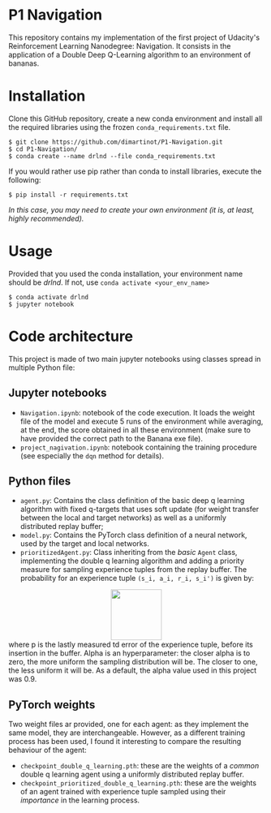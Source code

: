 # P1 Navigation
 This repository contains my implementation of the first project of Udacity's Reinforcement Learning Nanodegree: Navigation.
 It consists in the application of a Double Deep Q-Learning algorithm to an environment of bananas.

# Installation
Clone this GitHub repository, create a new conda environment and install all the required libraries using the frozen `conda_requirements.txt` file.
```shell
$ git clone https://github.com/dimartinot/P1-Navigation.git
$ cd P1-Navigation/
$ conda create --name drlnd --file conda_requirements.txt
``` 

If you would rather use pip rather than conda to install libraries, execute the following:
```shell
$ pip install -r requirements.txt
```
*In this case, you may need to create your own environment (it is, at least, highly recommended).*

# Usage
Provided that you used the conda installation, your environment name should be *drlnd*. If not, use `conda activate <your_env_name>` 
```shell
$ conda activate drlnd
$ jupyter notebook
```

# Code architecture
This project is made of two main jupyter notebooks using classes spread in multiple Python file:
## Jupyter notebooks
- `Navigation.ipynb`: notebook of the code execution. It loads the weight file of the model and execute 5 runs of the environment while averaging, at the end, the score obtained in all these environment (make sure to have provided the correct path to the Banana exe file). 
- `project_nagivation.ipynb`: notebook containing the training procedure (see especially the `dqn` method for details).

## Python files
 - `agent.py`: Contains the class definition of the basic deep q learning algorithm  with fixed q-targets that uses soft update (for weight transfer between the local and target networks) as well as a uniformly distributed replay buffer;
 - `model.py`: Contains the PyTorch class definition of a neural network, used by the target and local networks.
 - `prioritizedAgent.py`: Class inheriting from the *basic* `Agent` class, implementing the double q learning algorithm and adding a priority measure for sampling experience tuples from the replay buffer. The probability for an experience tuple `(s_i, a_i, r_i, s_i')` is given by: 
 <div style="text-align:center">
    <img width="100px" src="https://render.githubusercontent.com/render/math?math=\frac{p^{\alpha}}{\sum_{i} p_{i}^{\alpha}}"> 
 </div>
where p is the lastly measured td error of the experience tuple, before its insertion in the buffer. Alpha is an hyperparameter: the closer alpha is to zero, the more uniform the sampling distribution will be. The closer to one, the less uniform it will be. As a default, the alpha value used in this project was 0.9.

## PyTorch weights
Two weight files ar provided, one for each agent: as they implement the same model, they are interchangeable. However, as a different training process has been used, I found it interesting to compare the resulting behaviour of the agent:
 - `checkpoint_double_q_learning.pth`: these are the weights of a *common* double q learning agent using a uniformly distributed replay buffer.
 - `checkpoint_prioritized_double_q_learning.pth`: these are the weights of an agent trained with experience tuple sampled using their *importance* in the learning process.
